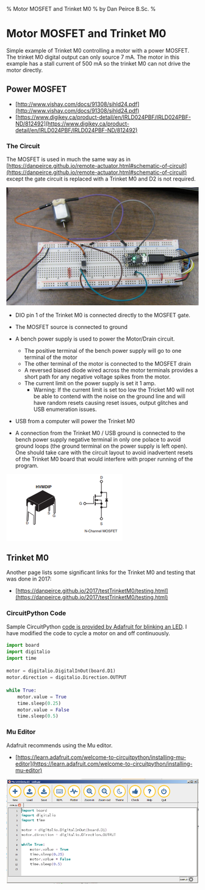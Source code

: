 % Motor MOSFET and Trinket M0
% by Dan Peirce B.Sc.
% 

# Motor MOSFET and Trinket M0

<!---
use pandoc -s --toc -t html5 -c ../../pandocbd.css motor-mosfet.md -o motor-mosfet.html
-->

Simple example of Trinket M0 controlling a motor with a power MOSFET. The trinket M0 digital output can 
only source 7 mA. The motor in this example has a stall current of 500 mA so the trinket M0 can not drive 
the motor directly.

## Power MOSFET

* [http://www.vishay.com/docs/91308/sihld24.pdf](http://www.vishay.com/docs/91308/sihld24.pdf)
* [https://www.digikey.ca/product-detail/en/IRLD024PBF/IRLD024PBF-ND/812492](https://www.digikey.ca/product-detail/en/IRLD024PBF/IRLD024PBF-ND/812492)

### The Circuit

The MOSFET is used in much the same way as in [https://danpeirce.github.io/remote-actuator.html#schematic-of-circuit](https://danpeirce.github.io/remote-actuator.html#schematic-of-circuit)
except the gate circuit is replaced with a Trinket M0 and D2 is not required. 

![](cct-motor-mosfet.jpg)

* DIO pin 1 of the Trinket M0 is connected directly to the MOSFET gate. 
* The MOSFET source is connected to ground
* A bench power supply is used to power the Motor/Drain circuit.
    * The positive terminal of the bench power supply will go to one terminal of the motor
	* The other terminal of the motor is connected to the MOSFET drain
	* A reversed biased diode wired across the motor terminals provides a short path for any negative 
	  voltage spikes from the motor.
	* The current limit on the power supply is set it 1 amp. 
	    * Warning: If the current limit is set too low the Tricket M0 will not be able to contend with the 
		           noise on the ground line and will have random resets causing reset issues, output glitches 
				   and USB enumeration issues.
	
* USB from a computer will power the Trinket M0
* A connection from the Trinket M0 / USB ground is connected to the bench power supply negative terminal 
  in only one polace to avoid ground loops (the ground terminal on the power supply is left open). One
  should take care with the circuit layout to avoid inadvertent resets of the Trinket M0 board that would
  interfere with proper running of the program.


![](mosfet-pins.png)

## Trinket M0

Another page lists some significant links for the Trinket M0 and testing that was done in 2017:

* [https://danpeirce.github.io/2017/testTrinketM0/testing.html](https://danpeirce.github.io/2017/testTrinketM0/testing.html)

### CircuitPython Code

Sample CircuitPython 
[code is provided by Adafruit for blinking an LED](https://learn.adafruit.com/welcome-to-circuitpython/creating-and-editing-code). 
I have modified the code to cycle a motor on and off continuously.

~~~~python
import board
import digitalio
import time
 
motor = digitalio.DigitalInOut(board.D1)
motor.direction = digitalio.Direction.OUTPUT
 
while True:
    motor.value = True
    time.sleep(0.25)
    motor.value = False
    time.sleep(0.5)
~~~~

### Mu Editor

Adafruit recommends using the Mu editor.

* [https://learn.adafruit.com/welcome-to-circuitpython/installing-mu-editor](https://learn.adafruit.com/welcome-to-circuitpython/installing-mu-editor)

![](mu-editor.png)
